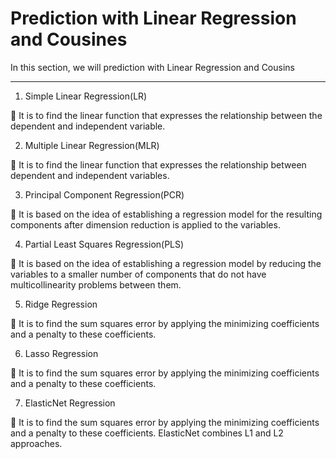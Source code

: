 # Prediction with Linear Regression and Cousines
In this section, we will prediction with Linear Regression and Cousins

<hr />

1. Simple Linear Regression(LR)

  📌 It is to find the linear function that expresses the relationship between the dependent and independent variable.

2. Multiple Linear Regression(MLR)

  📌 It is to find the linear function that expresses the relationship between dependent and independent variables.

3. Principal Component Regression(PCR)

  📌 It is based on the idea of establishing a regression model for the resulting components after dimension reduction is applied to the variables.

4. Partial Least Squares Regression(PLS)

  📌 It is based on the idea of establishing a regression model by reducing the variables to a smaller number of components that do not have multicollinearity problems between them.

5. Ridge Regression

  📌 It is to find the sum squares error by applying the minimizing coefficients and a penalty to these coefficients.

6. Lasso Regression

  📌 It is to find the sum squares error by applying the minimizing coefficients and a penalty to these coefficients.

7. ElasticNet Regression

  📌 It is to find the sum squares error by applying the minimizing coefficients and a penalty to these coefficients. ElasticNet combines L1 and L2 approaches.
